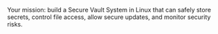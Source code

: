 Your mission: build a Secure Vault System in Linux that can safely store secrets, control file access, allow secure updates, and monitor security risks.
